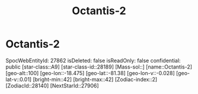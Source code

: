 ﻿---
title: "Octantis-2"
location: [-81.38,-18.475,100]
type: Station
tags:
- astro/Star

---

# Octantis-2

SpocWebEntityId: 27862
isDeleted: false
isReadOnly: false
confidential: public
[star-class::A9]
[star-class-id::28189]
[Mass-sol::]
[name::Octantis-2]
[geo-alt::100]
[geo-lon::-18.475]
[geo-lat::-81.38]
[geo-lon-v::-0.028]
[geo-lat-v::0.01]
[bright-min::42]
[bright-max::42]
[Zodiac-index::2]
[ZodiacId::28140]
[NextStarId::27906]

